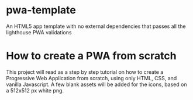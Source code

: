 # pwa-template
An HTML5 app template with no external dependencies that passes all the lighthouse PWA validations

# How to create a PWA from scratch

This project will read as a step by step tutorial on how to create a Progressive Web Application from scratch, using only HTML, CSS, and vanilla Javascript. A few blank assets will be added for the icons, based on a 512x512 px white png. 
